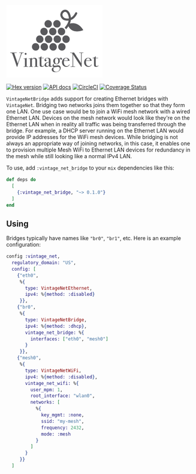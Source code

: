 ![VintageNet logo](assets/logo.png)

[![Hex version](https://img.shields.io/hexpm/v/vintage_net_bridge.svg "Hex version")](https://hex.pm/packages/vintage_net_bridge)
[![API docs](https://img.shields.io/hexpm/v/vintage_net_bridge.svg?label=hexdocs "API docs")](https://hexdocs.pm/vintage_net_bridge/VintageNetEthernet.html)
[![CircleCI](https://circleci.com/gh/nerves-networking/vintage_net_bridge.svg?style=svg)](https://circleci.com/gh/nerves-networking/vintage_net_bridge)
[![Coverage Status](https://coveralls.io/repos/github/nerves-networking/vintage_net_bridge/badge.svg?branch=master)](https://coveralls.io/github/nerves-networking/vintage_net_bridge?branch=master)

`VintageNetBridge` adds support for creating Ethernet bridges with `VintageNet`.
Bridging two networks joins them together so that they form one LAN. One use
case would be to join a WiFi mesh network with a wired Ethernet LAN. Devices on
the mesh network would look like they're on the Ethernet LAN when in reality all
traffic was being transferred through the bridge. For example, a DHCP server
running on the Ethernet LAN would provide IP addresses for the WiFi mesh
devices. While bridging is not always an appropriate way of joining networks, in
this case, it enables one to provision multiple Mesh WiFi to Ethernet LAN
devices for redundancy in the mesh while still looking like a normal IPv4 LAN.

To use, add `:vintage_net_bridge` to your `mix` dependencies like this:

```elixir
def deps do
  [
    {:vintage_net_bridge, "~> 0.1.0"}
  ]
end
```

## Using

Bridges typically have names like `"br0"`, `"br1"`, etc. Here is an example
configuration:

```elixir
config :vintage_net,
  regulatory_domain: "US",
  config: [
    {"eth0",
     %{
       type: VintageNetEthernet,
       ipv4: %{method: :disabled}
     }},
    {"br0",
     %{
       type: VintageNetBridge,
       ipv4: %{method: :dhcp},
       vintage_net_bridge: %{
         interfaces: ["eth0", "mesh0"]
       }
     }},
    {"mesh0",
     %{
       type: VintageNetWiFi,
       ipv4: %{method: :disabled},
       vintage_net_wifi: %{
         user_mpm: 1,
         root_interface: "wlan0",
         networks: [
           %{
             key_mgmt: :none,
             ssid: "my-mesh",
             frequency: 2432,
             mode: :mesh
           }
         ]
       }
     }}
  ]
```

